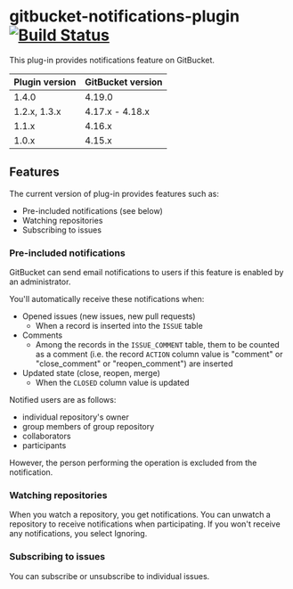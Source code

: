 # gitbucket-notifications-plugin [![Build Status](https://travis-ci.org/gitbucket/gitbucket-notifications-plugin.svg)](https://travis-ci.org/gitbucket/gitbucket-notifications-plugin)

This plug-in provides notifications feature on GitBucket.

Plugin version | GitBucket version
:--------------|:--------------------
1.4.0          | 4.19.0
1.2.x, 1.3.x   | 4.17.x - 4.18.x
1.1.x          | 4.16.x
1.0.x          | 4.15.x

## Features

The current version of plug-in provides features such as:

- Pre-included notifications (see below)
- Watching repositories
- Subscribing to issues

### Pre-included notifications

GitBucket can send email notifications to users if this feature is enabled by an administrator.

You'll automatically receive these notifications when:

- Opened issues (new issues, new pull requests)
    - When a record is inserted into the ```ISSUE``` table
- Comments
    - Among the records in the ```ISSUE_COMMENT``` table, them to be counted as a comment (i.e. the record ```ACTION``` column value is "comment" or "close_comment" or "reopen_comment") are inserted
- Updated state (close, reopen, merge)
    - When the ```CLOSED``` column value is updated

Notified users are as follows:

- individual repository's owner
- group members of group repository
- collaborators
- participants

However, the person performing the operation is excluded from the notification.

### Watching repositories

When you watch a repository, you get notifications.
You can unwatch a repository to receive notifications when participating.
If you won't receive any notifications, you select Ignoring.

### Subscribing to issues

You can subscribe or unsubscribe to individual issues.
